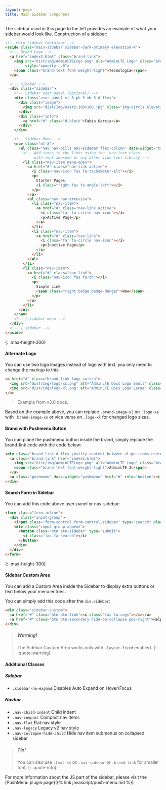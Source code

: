 ```yaml
---
layout: page
title: Main Sidebar Component
---
```


The sidebar used in this page to the left provides an example of what your sidebar would look like. Construction of a sidebar: 

```html
<!-- Main Sidebar Container -->
<aside class="main-sidebar sidebar-dark-primary elevation-4">
  <!-- Brand Logo -->
  <a href="index3.html" class="brand-link">
    <img src="dist/img/AdminLTELogo.png" alt="AdminLTE Logo" class="brand-image img-circle elevation-3"
         style="opacity: .8">
    <span class="brand-text font-weight-light">Tecnología</span>
  </a>

  <!-- Sidebar -->
  <div class="sidebar">
    <!-- Sidebar user panel (optional) -->
    <div class="user-panel mt-3 pb-3 mb-3 d-flex">
      <div class="image">
        <img src="dist/img/user2-160x160.jpg" class="img-circle elevation-2" alt="User Image">
      </div>
      <div class="info">
        <a href="#" class="d-block">Fabio Garcia</a>
      </div>
    </div>

    <!-- Sidebar Menu -->
    <nav class="mt-2">
      <ul class="nav nav-pills nav-sidebar flex-column" data-widget="treeview" role="menu">
        <!-- Add icons to the links using the .nav-icon class
             with font-awesome or any other icon font library -->
        <li class="nav-item menu-open">
          <a href="#" class="nav-link active">
            <i class="nav-icon fas fa-tachometer-alt"></i>
            <p>
              Starter Pages
              <i class="right fas fa-angle-left"></i>
            </p>
          </a>
          <ul class="nav nav-treeview">
            <li class="nav-item">
              <a href="#" class="nav-link active">
                <i class="far fa-circle nav-icon"></i>
                <p>Active Page</p>
              </a>
            </li>
            <li class="nav-item">
              <a href="#" class="nav-link">
                <i class="far fa-circle nav-icon"></i>
                <p>Inactive Page</p>
              </a>
            </li>
          </ul>
        </li>
        <li class="nav-item">
          <a href="#" class="nav-link">
            <i class="nav-icon fas fa-th"></i>
            <p>
              Simple Link
              <span class="right badge badge-danger">New</span>
            </p>
          </a>
        </li>
      </ul>
    </nav>
    <!-- /.sidebar-menu -->
  </div>
  <!-- /.sidebar -->
</aside>
```
{: .max-height-300}


#### Alternate Logo

You can use two logo images instead of logo with text, you only need to change the markup to this:

```html
<a href="#" class="brand-link logo-switch">
  <img src="dist/img/logo-xs.png" alt="AdminLTE Docs Logo Small" class="brand-image-xl logo-xs">
  <img src="dist/img/logo-xl.png" alt="AdminLTE Docs Logo Large" class="brand-image-xs logo-xl" style="left: 12px">
</a>
```
> Example from v3.0 docs.

Based on the example above, you can replace `.brand-image-xl` on `.logo-xs` with `.brand-image-xs` or vice versa on `.logo-xl` for changed logo sizes.

#### Brand with Pushmenu Button

You can place the pushmenu button inside the brand, simply replace the brand-link code with the code below:

```html
<div class="brand-link d-flex justify-content-between align-items-center">
  <a class="brand-link" href="index3.html">
    <img src="dist/img/AdminLTELogo.png" alt="AdminLTE Logo" class="brand-image img-circle elevation-3">
    <span class="brand-text font-weight-light">AdminLTE 3</span>
  </a>
  <a class="pushmenu" data-widget="pushmenu" href="#" role="button"><i class="fas fa-bars"></i></a>
</div>
```

#### Search Form in Sidebar

You can add this code above user-panel or nav-sidebar:

```html
<form class="form-inline">
  <div class="input-group">
    <input class="form-control form-control-sidebar" type="search" placeholder="Search" aria-label="Search">
    <div class="input-group-append">
      <button class="btn btn-sidebar" type="submit">
        <i class="fas fa-search"></i>
      </button>
    </div>
  </div>
</form>
```
{: .max-height-300}


#### Sidebar Custom Area

You can add a Custom Area inside the Sidebar to display extra buttons or text below your menu entries.

You can simply add this code after the `div.sidebar`:

```html
<div class="sidebar-custom">
  <a href="#" class="btn btn-link"><i class="fas fa-cogs"></i></a>
  <a href="#" class="btn btn-secondary hide-on-collapse pos-right">Help</a>
</div>
```

> ##### Warning!
> The Sidebar Custom Area works only with `.layout-fixed` enabled.
{: .quote-warning}


#### Additional Classes

##### Sidebar

- `.sidebar-no-expand` Disables Auto Expand on Hover/Focus

##### Navbar

- `.nav-child-indent` Child indent
- `.nav-compact` Compact nav items
- `.nav-flat` Flat nav style
- `.nav-legacy` Legacy v2 nav style
- `.nav-collapse-hide-child` Hide nav item submenus on collapsed sidebar


> ##### Tip!
> You can also use `.text-sm` on `.nav-sidebar` or `.brand-link` for smaller font.
{: .quote-info}

For more information about the JS part of the sidebar, please visit the [PushMenu plugin page]({% link javascript/push-menu.md %})
